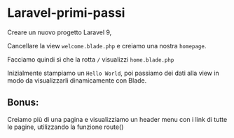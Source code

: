 # Laravel-primi-passi

Creare un nuovo progetto Laravel 9,

Cancellare la view `welcome.blade.php` e creiamo una nostra `homepage`.

Facciamo quindi sì che la rotta `/` visualizzi `home.blade.php`

Inizialmente stampiamo un `Hello World`, poi passiamo dei dati alla view in modo da visualizzarli dinamicamente con Blade.

## Bonus:

Creiamo più di una pagina e visualizziamo un header menu con i link di tutte le pagine, utilizzando la funzione route()
